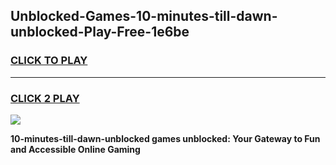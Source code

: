 
## Unblocked-Games-10-minutes-till-dawn-unblocked-Play-Free-1e6be
<h3>
<a href="https://premium76.site?title=10-minutes-till-dawn-unblocked&ref=21A">CLICK TO PLAY</a></h3>
<hr>

<h3>
<a href="https://premium76.site?title=10-minutes-till-dawn-unblocked&ref=21A">CLICK 2 PLAY</a>
  
</h3>

<a href="https://premium76.site?title=10-minutes-till-dawn-unblocked&ref=21A"><img src="https://clearcache.store/games.png"></a>


**10-minutes-till-dawn-unblocked games unblocked: Your Gateway to Fun and Accessible Online Gaming**
